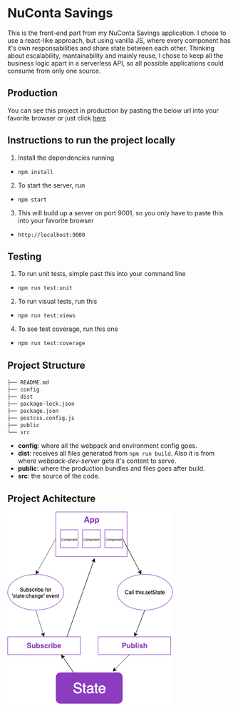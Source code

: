 # NuConta Savings

This is the front-end part from my NuConta Savings application. I chose to use a react-like approach, but using vanilla JS, where every component has it's own responsabilities and share state between each other.
Thinking about escalability, mantainability and mainly reuse, I chose to keep all the business logic apart in a serverless API, so all possible applications could consume from only one source.

## Production

You can see this project in production by pasting the below url into your favorite browser or just click [here](https://nubank-challenge-front.s3.amazonaws.com/index.html)


## Instructions to run the project locally

1. Install the dependencies running
  - `npm install`

2. To start the server, run
  - `npm start`

3. This will build up a server on port 9001, so you only have to paste this into your favorite browser
  - `http://localhost:9000`


## Testing

1. To run unit tests, simple past this into your command line
  - `npm run test:unit`

2. To run visual tests, run this
  - `npm run test:views`

4. To see test coverage, run this one
  - `npm run test:coverage`

## Project Structure

```
├── README.md
├── config
├── dist
├── package-lock.json
├── package.json
├── postcss.config.js
├── public
└── src
```

- **config**: where all the webpack and environment config goes.
- **dist**: receives all files generated from `npm run build`. Also it is from where _webpack-dev-server_ gets it's content to serve.
- **public**: where the production bundles and files goes after build.
- **src**: the source of the code.

## Project Achitecture

![Diagram](./src/static/images/diagram.png)
